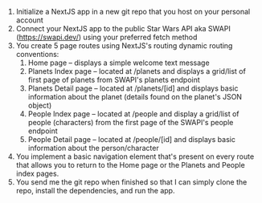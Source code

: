 1. Initialize a NextJS app in a new git repo that you host on your personal account
2. Connect your NextJS app to the public Star Wars API aka SWAPI (https://swapi.dev/) using your preferred fetch method
3. You create 5 page routes using NextJS's routing dynamic routing conventions:
   1. Home page – displays a simple welcome text message
   2. Planets Index page – located at /planets and displays a grid/list of first page of planets from SWAPI's planets endpoint
   3. Planets Detail page – located at /planets/[id] and displays basic information about the planet (details found on the planet's JSON object)
   4. People Index page – located at /people and display a grid/list of people (characters) from the first page of the SWAPI's people endpoint
   5. People Detail page – located at /people/[id] and displays basic information about the person/character
4. You implement a basic navigation element that's present on every route that allows you to return to the Home page or the Planets and People index pages.
5. You send me the git repo when finished so that I can simply clone the repo, install the dependencies, and run the app.
